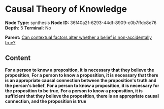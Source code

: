 # Causal Theory of Knowledge

**Node Type:** synthesis
**Node ID:** 36f40a2f-6293-44df-8909-c0b7ffdc8e76
**Depth:** 5
**Terminal:** No

**Parent:** [Can contextual factors alter whether a belief is non-accidentally true?](can-contextual-factors-alter-whether-a-belief-is-non-accidentally-true-antithesis-b8637b49-4268-4cc7-aacd-946299478302.md)

## Content

**For a person to know a proposition, it is necessary that they believe the proposition**, **For a person to know a proposition, it is necessary that there is an appropriate causal connection between the proposition's truth and the person's belief**, **For a person to know a proposition, it is necessary for the proposition to be true**, **For a person to know a proposition, it is sufficient that they believe the proposition, there is an appropriate causal connection, and the proposition is true**
